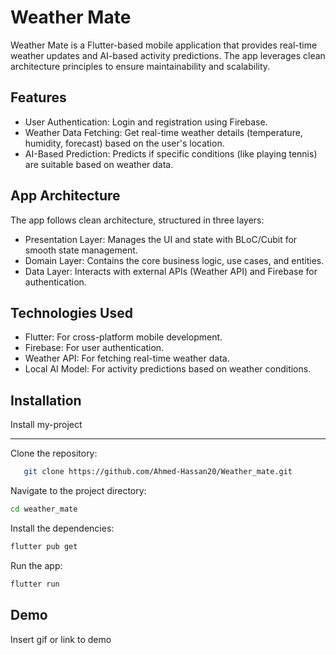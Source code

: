 
# Weather Mate

Weather Mate is a Flutter-based mobile application that provides real-time weather updates and AI-based activity predictions. The app leverages clean architecture principles to ensure maintainability and scalability.

## Features

- User Authentication: Login and registration using Firebase.
- Weather Data Fetching: Get real-time weather details (temperature, humidity, forecast) based on the user's location.
- AI-Based Prediction: Predicts if specific conditions (like playing tennis) are suitable based on weather data.


## App Architecture

The app follows clean architecture, structured in three layers:

- Presentation Layer: Manages the UI and state with BLoC/Cubit for smooth state management.
- Domain Layer: Contains the core business logic, use cases, and entities.
- Data Layer: Interacts with external APIs (Weather API) and Firebase for authentication.
## Technologies Used

- Flutter: For cross-platform mobile development.
- Firebase: For user authentication.
- Weather API: For fetching real-time weather data.
- Local AI Model: For activity predictions based on weather conditions.
## Installation

Install my-project 

---
 
 
Clone the repository:

 ```bash
    git clone https://github.com/Ahmed-Hassan20/Weather_mate.git

  ```
Navigate to the project directory:


 ```bash
cd weather_mate

  ```    
Install the dependencies:

 ```bash
flutter pub get

  ```  
Run the app:

 ```bash
flutter run

  ``` 
   
## Demo

Insert gif or link to demo

